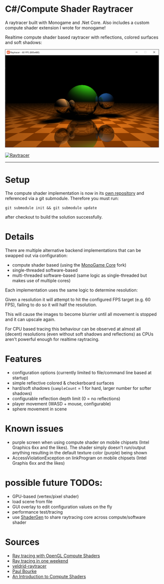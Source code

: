 # C#/Compute Shader Raytracer

A raytracer built with Monogame and .Net Core. Also includes a custom compute shader extension I wrote for monogame!

Realtime compute shader based raytracer with reflections, colored surfaces and soft shadows:

![compute shader](screenshots/computeshader.png)

[![Raytracer](https://dev.azure.com/marcstanlive/Opensource/_apis/build/status/44)](https://dev.azure.com/marcstanlive/Opensource/_build/definition?definitionId=44)
___

# Setup

The compute shader implementation is now in its [own repository](https://github.com/MarcStan/monogame-framework-computeshader) and referenced via a git submodule. Therefore you must run:

```
git submodule init && git submodule update
```

after checkout to build the solution successfully.

# Details

There are multiple alternative backend implementations that can be swapped out via configuration:

* compute shader based (using the [MonoGame Core](https://www.nuget.org/packages/MonoGame.Framework.DesktopGL.Core) fork)
* single-threaded software-based
* multi-threaded software-based (same logic as single-threaded but makes use of multiple cores)

Each implementation uses the same logic to determine resolution:

Given a resolution it will attempt to hit the configured FPS target (e.g. 60 FPS), failing to do so it will half the resolution.

This will cause the images to become blurrier until all movement is stopped and it can upscale again.

For CPU based tracing this behaviour can be observed at almost all (decent) resolutions (even without soft shadows and reflections) as CPUs aren't powerful enough for realtime raytracing.

# Features

* configuration options (currently limited to file/command line based at startup)
* simple reflective colored & checkerboard surfaces
* hard/soft shadows (`sampleCount` = 1 for hard, larger number for softer shadows)
* configurable reflection depth limit (0 = no reflections)
* player movement (WASD + mouse, configurable)
* sphere movement in scene

# Known issues

* purple screen when using compute shader on mobile chipsets (Intel Graphics 6xx and the likes). The shader simply doesn't run/output anything resulting in the default texture color (purple) being shown
* AccessViolationException on linkProgram on mobile chipsets (Intel Graphis 6xx and the likes)

# possible future TODOs:

* GPU-based (vertex/pixel shader)
* load scene from file
* GUI overlay to edit configuration values on the fly
* performance test/tracing
* use [ShaderGen](https://github.com/mellinoe/ShaderGen) to share raytracing core across compute/software shader

# Sources

* [Ray tracing with OpenGL Compute Shaders](https://github.com/LWJGL/lwjgl3-wiki/wiki/2.6.1.-Ray-tracing-with-OpenGL-Compute-Shaders-%28Part-I%29)
* [Ray tracing in one weekend](http://in1weekend.blogspot.com/2016/01/ray-tracing-in-one-weekend.html)
* [veldrid-raytracer](https://github.com/mellinoe/veldrid-raytracer)
* [Paul Bourke](http://paulbourke.net/miscellaneous/raytracing/)
* [An Introduction to Compute Shaders](http://antongerdelan.net/opengl/compute.html)